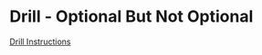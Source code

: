 # Drill - Optional But Not Optional

[Drill Instructions](https://github.com/MRU-CSIS-2503-202101-001/public-instructions/blob/main/drill-optional-but-not-optional.md)
